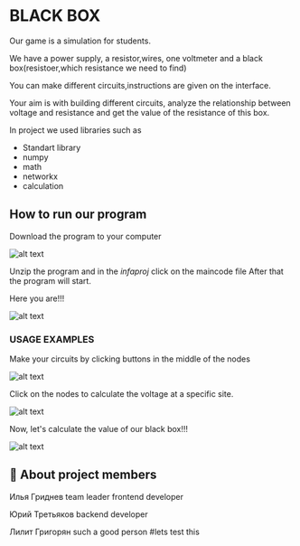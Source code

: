 
# BLACK BOX 
Our game is a simulation for students.

We have a power supply, a resistor,wires, one voltmeter and a black box(resistoer,which resistance we need to find)

You can make different circuits,instructions are given on the interface․

Your aim is with building different circuits, analyze the relationship between voltage and resistance and get the value of the resistance of this box.




In project we used libraries such as

- Standart library
- numpy
- math
- networkx
- calculation



## How to run our program

Download the program to your computer

![alt text](https://tlgur.com/d/gvboW1og)

Unzip the program and in the *infaproj* click on the maincode file After that the program will start.

Here you are!!!

![alt text](https://tlgur.com/d/g2Xwjoa8)




### USAGE EXAMPLES

Make your circuits by clicking buttons in the middle of the nodes

![alt text](https://tlgur.com/d/GW17KrL4)

Click on the nodes to calculate the voltage at a specific site.

![alt text](https://tlgur.com/d/GolPWLdg)


Now, let's calculate the value of our black box!!!

![alt text](https://tlgur.com/d/GZ3Par5g)



## 🚀 About project members
Илья Гриднев team leader frontend developer

Юрий Третьяков backend developer

Лилит Григорян such a good person
#lets test this

